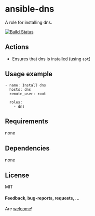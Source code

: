 # ansible-dns

A role for installing dns.

[![Build Status](https://api.travis-ci.org/AlbanAndrieu/ansible-dns.png?branch=master)](https://travis-ci.org/AlbanAndrieu/ansible-dns)

## Actions

- Ensures that dns is installed (using `apt`)

Usage example
------------

    - name: Install dns
      hosts: dns
      remote_user: root
    
      roles:
        - dns      

Requirements
------------

none

Dependencies
------------

none

License
-------

MIT

#### Feedback, bug-reports, requests, ...

Are [welcome](https://github.com/AlbanAndrieu/ansible-dns/issues)!
